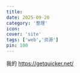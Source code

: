 ```yaml
---
title: 
date: 2025-09-20
category: '整理'
icon: 
cover: 'site'
tags: ['web','资源']
pin: 100
---
```


我的 https://getquicker.net/